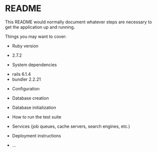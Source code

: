 # README

This README would normally document whatever steps are necessary to get the
application up and running.

Things you may want to cover:

* Ruby version
- 2.7.2

* System dependencies
- rails 6.1.4
- bundler 2.2.21

* Configuration

* Database creation

* Database initialization

* How to run the test suite

* Services (job queues, cache servers, search engines, etc.)

* Deployment instructions

* ...
